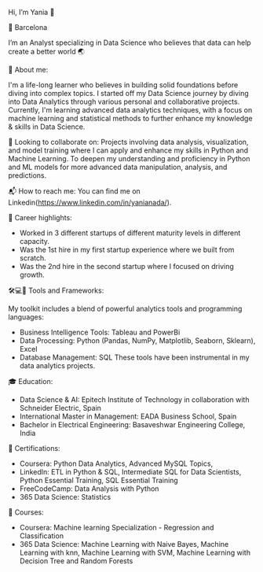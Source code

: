 Hi, I’m Yania 👋 

📍 Barcelona
 
I’m an Analyst specializing in Data Science who believes that data can help create a better world 🌏


🌱 About me: 

I'm a life-long learner who believes in building solid foundations before diving into complex topics. I started off my Data Science journey by diving into Data Analytics through various personal and collaborative projects. Currently, I'm learning advanced data analytics techniques, with a focus on machine learning and statistical methods to further enhance my knowledge & skills in Data Science.


🔭 Looking to collaborate on: Projects involving data analysis, visualization, and model training where I can apply and enhance my skills in Python and Machine Learning. To deepen my understanding and proficiency in Python and ML models for more advanced data manipulation, analysis, and predictions.


📬 How to reach me: You can find me on Linkedin(https://www.linkedin.com/in/yanianada/).


🌟 Career highlights:

- Worked in 3 different startups of different maturity levels in different capacity.
- Was the 1st hire in my first startup experience where we built from scratch.
- Was the 2nd hire in the second startup where I focused on driving growth.

🛠️💻📖 Tools and Frameworks:

My toolkit includes a blend of powerful analytics tools and programming languages:

- Business Intelligence Tools: Tableau and PowerBi
- Data Processing: Python (Pandas, NumPy, Matplotlib, Seaborn, Sklearn), Excel
- Database Management: SQL
These tools have been instrumental in my data analytics projects.


🎓 Education:
- Data Science & AI: Epitech Institute of Technology in collaboration with Schneider Electric, Spain
- International Master in Management: EADA Business School, Spain
- Bachelor in Electrical Engineering: Basaveshwar Engineering College, India


📜 Certifications:
- Coursera: Python Data Analytics, Advanced MySQL Topics, 
- LinkedIn: ETL in Python & SQL, Intermediate SQL for Data Scientists, Python Essential Training, SQL Essential Training
- FreeCodeCamp: Data Analysis with Python
- 365 Data Science: Statistics


🔎 Courses:
- Coursera: Machine learning Specialization - Regression and Classification
- 365 Data Science: Machine Learning with Naive Bayes, Machine Learning with knn, Machine Learning with SVM, Machine Learning with Decision Tree and Random Forests



<!---
YaniaNada/YaniaNada is a ✨ special ✨ repository because its `README.md` (this file) appears on your GitHub profile.
You can click the Preview link to take a look at your changes.
--->
